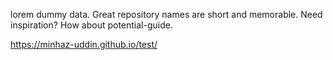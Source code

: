 lorem dummy data. 
Great repository names are short and memorable. Need inspiration? How about potential-guide.

https://minhaz-uddin.github.io/test/
